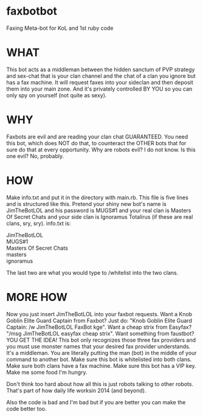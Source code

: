 faxbotbot
=========

Faxing Meta-bot for KoL and 1st ruby code


WHAT
====

This bot acts as a middleman between the hidden sanctum of PVP strategy and sex-chat that is your clan channel and the chat of a clan you ignore but has a fax machine.  It will request faxes into your sideclan and then deposit them into your main zone.  And it's privately controlled BY YOU so you can only spy on yourself (not quite as sexy).


WHY
===

Faxbots are evil and are reading your clan chat GUARANTEED.  You need this bot, which does NOT do that, to counteract the OTHER bots that for sure do that at every opportunity.  Why are robots evil?  I do not know.  Is this one evil?  No, probably.


HOW
===

Make info.txt and put it in the directory with main.rb.  This file is five lines and is structured like this.  Pretend your shiny new bot's name is JimTheBotLOL and his password is MUGS#1 and your real clan is Masters Of Secret Chats and your side clan is Ignoramus Totalirus (if these are real clans, sry, sry).  info.txt is:

JimTheBotLOL  
MUGS#1  
Masters Of Secret Chats  
masters  
ignoramus  

The last two are what you would type to /whitelist into the two clans.

MORE HOW
========

Now you just insert JimTheBotLOL into your faxbot requests.  Want a Knob Goblin Elite Guard Captain from Faxbot?  Just do: "Knob Goblin Elite Guard Captain: /w JimTheBotLOL FaxBot kge".  Want a cheap strix from Easyfax? "/msg JimTheBotLOL easyfax cheap strix".  Want something from faustbot?  YOU GET THE IDEA!  This bot only recognizes those three fax providers and you must use monster names that your desired fax provider understands.  It's a middleman.  You are literally putting the man (bot) in the middle of your command to another bot.  Make sure this bot is whitelisted into both clans.  Make sure both clans have a fax machine.  Make sure this bot has a VIP key.  Make me some food I'm hungry.

Don't think too hard about how all this is just robots talking to other robots.  That's part of how daily life worksin 2014 (and beyond).

Also the code is bad and I'm bad but if you are better you can make the code better too.
